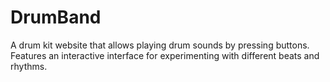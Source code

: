 # DrumBand
A drum kit website that allows playing drum sounds by pressing buttons. Features an interactive interface for experimenting with different beats and rhythms.
